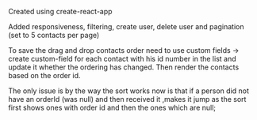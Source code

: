 Created using create-react-app

Added responsiveness, filtering, create user, delete user and pagination (set to 5 contacts per page)

To save the drag and drop contacts order need to use custom fields -> create custom-field for each contact with his id number in the list and update it whether the ordering has changed. Then render the contacts based on the order id.

The only issue is by the way the sort works now is that if a person did not have an orderId (was null) and then received it ,makes it jump as the sort first shows ones with order id and then the ones which are null;
